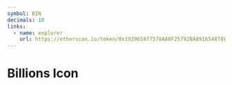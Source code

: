```yaml
---
symbol: BIN
decimals: 10
links:
  - name: explorer
    url: https://etherscan.io/token/0x1929658f7578AA8F25792BA891654878F2C3AE18
---
```


# Billions Icon
